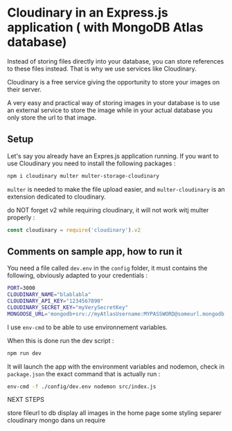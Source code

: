 # Cloudinary in an Express.js application ( with MongoDB Atlas database)


Instead of storing files directly into your database, you can store references to these files instead. That is why we use services like Cloudinary.

Cloudinary is a free service giving the opportunity to store your images on their server.

A very easy and practical way of storing images in your database is to use an external service to store the image while in your actual database you only store the url to that image.

## Setup

Let's say you already have an Expres.js application running. If you want to use Cloudinary you need to install the following packages :

```bash
npm i cloudinary multer multer-storage-cloudinary
```


`multer` is needed to make the file upload easier, and `multer-cloudinary` is an extension dedicated to cloudinary.

do NOT forget v2 while requiring cloudinary, it will not work witj multer properly :

```js
const cloudinary = require('cloudinary').v2
````


## Comments on sample app, how to run it

You need a file called `dev.env` in the `config` folder, it must contains the following, obviously adapted to your credentials :


```bash
PORT=3000
CLOUDINARY_NAME="blablabla"
CLOUDINARY_API_KEY="1234567890"
CLOUDINARY_SECRET_KEY="myVerySecretKey"
MONGOOSE_URL='mongodb+srv://myAtlasUsername:MYPASSWORD@someurl.mongodb.net/myDatabaseNAme?retryWrites=true&w=majority'

```

I use `env-cmd` to be able to use environnement variables.

When this is done run the dev script :

```bash
npm run dev
```

It will launch the app with the environment variables and nodemon, check in `package.json` the exact command that is actually run :
```bash
env-cmd -f ./config/dev.env nodemon src/index.js
```












NEXT STEPS

store fileurl to db
display all images in the home page
some styling
separer cloudinary mongo dans un require
